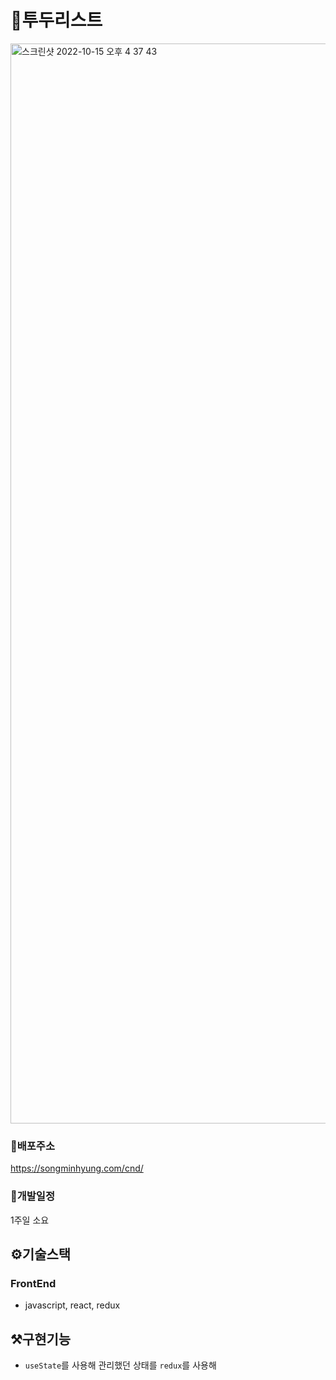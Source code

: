 # 📌투두리스트
<img width="1728" alt="스크린샷 2022-10-15 오후 4 37 43" src="https://user-images.githubusercontent.com/43428643/195975280-e07b80c0-9aee-46bf-940e-6c037bea3dfa.png">


### 📍배포주소 
https://songminhyung.com/cnd/

### 📆개발일정 
1주일 소요


## ⚙️기술스택 
### FrontEnd 
- javascript, react, redux


## ⚒️구현기능
- `useState`를 사용해 관리했던 상태를 `redux`를 사용해 
